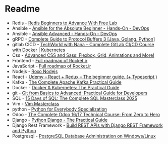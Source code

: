 
# Readme



- Redis - [Redis Beginners to Advance With Free Lab](https://www.udemy.com/course/redis-latest/?srsltid=AfmBOorcslFUHnGBk-c47vIuU4Z_PD1A_CcFvJIC1T9qWzrDjQuY1x1K&couponCode=KEEPLEARNING)
- Ansible  - [Ansible for the Absolute Beginner - Hands-On - DevOps](https://www.udemy.com/course/learn-ansible/?couponCode=LETSLEARNNOW) 
- Ansible  - [Ansible Advanced - Hands-On - DevOps](https://www.udemy.com/course/learn-ansible-advanced/?couponCode=LETSLEARNNOW) 
- gRPC  - [Complete Guide to Protocol Buffers 3 [Java, Golang, Python]](https://www.udemy.com/course/protocol-buffers/?couponCode=LETSLEARNNOW) 
- gitlab CICD  - [TechWorld with Nana – Complete GitLab CI/CD Course with Docker | Kubernetes ](https://downloadly.ir/elearning/video-tutorials/complete-gitlab-ci-cd-course-with-docker-kubernetes-microservices/) 
- Css  - [Advanced CSS and Sass: Flexbox, Grid, Animations and More!](https://www.udemy.com/course/advanced-css-and-sass/?couponCode=LETSLEARNNOW) 
- Frontend - [Full roadmap of Rocket.ir](https://roocket.ir/skills/frontend/)
- JavaScript - [Full roadmap of Rocket.ir](https://roocket.ir/skills/javascript/)
- Nodejs - [Roxo Nodejs](https://www.roxo.ir/course/zero-to-hero-nodejs)
- React  - [Udemy – React + Redux – The beginner guide. (+ Typescript )](https://www.udemy.com/course/react-js-redux-guide-du-debutant/?couponCode=KEEPLEARNING) 
- Kafka  - [The Complete Apache Kafka Practical Guide](https://www.udemy.com/course/apache_kafka/?couponCode=LETSLEARNNOW) 
- Docker  - [Docker & Kubernetes: The Practical Guide](https://www.udemy.com/course/docker-kubernetes-the-practical-guide/?couponCode=KEEPLEARNING) 
- git  - [Git from Basics to Advanced: Practical Guide for Developers](https://www.udemy.com/course/git-learnit/?srsltid=AfmBOoovvxs1bgNUPSpQl40hKquXzl5O9x1OuLCzMuiWW1LnqivvGi7m&couponCode=LETSLEARNNOW) 
- SQL  - [15 Days of SQL: The Complete SQL Masterclass 2025](https://www.udemy.com/course/15-days-of-sql/?couponCode=LETSLEARNNOW) 
- Vim  - [Vim Masterclass](https://www.udemy.com/course/vim-commands-cheat-sheet/?couponCode=KEEPLEARNING) 
- python  - [Python for Everybody Specialization](https://www.coursera.org/specializations/python) 
- Odoo  - [The Complete Odoo 16/17 Technical Course: From Zero to Hero](https://www.udemy.com/course/the-complete-odoo-technical-course-2023-from-zero-to-hero/?couponCode=KEEPLEARNING) 
- Django - [Python Django - The Practical Guide](https://www.udemy.com/course/python-django-the-practical-guide/?couponCode=LETSLEARNNOW)
- Django Rest Framework - [Build REST APIs with Django REST Framework and Python](https://www.udemy.com/course/django-rest-framework/?couponCode=LETSLEARNNOW)
- Postgresql - [PostgreSQL Database Administration on Windows/Linux](https://www.udemy.com/course/postgresql-v12-database-administration-on-windows-and-linux/?srsltid=AfmBOoogwJfddp8ecR2MG4JHdbrkewNAVkijkZ8CNgERSBxd6D4IlJ6v)

